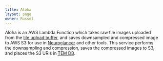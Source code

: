```yaml
---
title: Aloha
layout: page
owner: Russel
---
```


Aloha is an AWS Lambda Function which takes raw tile images uploaded from the [tile upload buffer](/buffer.html), and saves downsampled and compressed image to AWS S3 for use in [Neuroglancer](https://github.com/google/neuroglancer) and other tools.
This service performs the downsampling and compression, saves the compressed images to S3, and places the S3 URIs in [TEM DB](/tem_db.html).